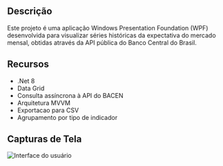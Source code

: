 ## Descrição

Este projeto é uma aplicação Windows Presentation Foundation (WPF) desenvolvida para visualizar séries históricas da expectativa do mercado mensal, obtidas através da API pública do Banco Central do Brasil.

## Recursos

- .Net 8
- Data Grid
- Consulta assíncrona à API do BACEN
- Arquitetura MVVM
- Exportacao para CSV
- Agrupamento por tipo de indicador

## Capturas de Tela

![Interface do usuário](/Resources/screenshot.png)
